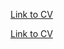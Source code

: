[Link to CV](https://TatsianaSauko.github.io/rsschool-cv/cv)

[Link to CV](https://TatsianaSauko.github.io/rsschool-cv/)
